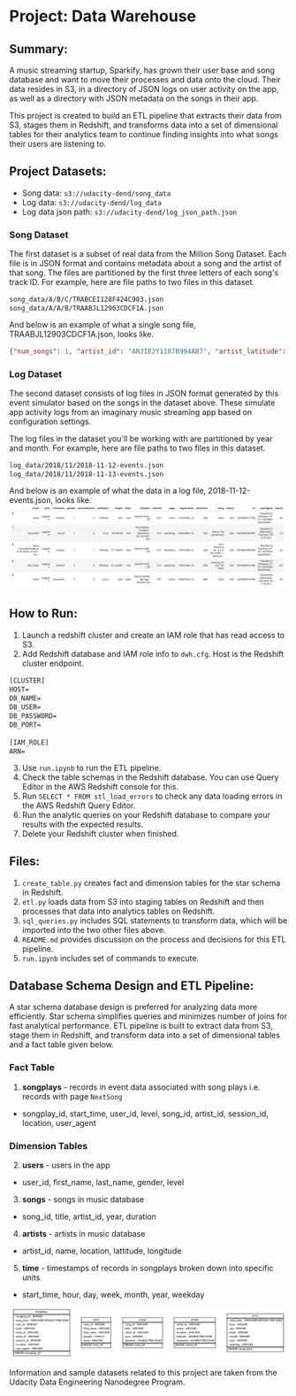 # Project: Data Warehouse

## Summary:

A music streaming startup, Sparkify, has grown their user base and song database and want to move their processes and data onto the cloud. Their data resides in S3, in a directory of JSON logs on user activity on the app, as well as a directory with JSON metadata on the songs in their app.

This project is created to build an ETL pipeline that extracts their data from S3, stages them in Redshift, and transforms data into a set of dimensional tables for their analytics team to continue finding insights into what songs their users are listening to.


## Project Datasets:
* Song data: `s3://udacity-dend/song_data`
* Log data: `s3://udacity-dend/log_data`
* Log data json path: `s3://udacity-dend/log_json_path.json`

### Song Dataset
The first dataset is a subset of real data from the Million Song Dataset. Each file is in JSON format and contains metadata about a song and the artist of that song. The files are partitioned by the first three letters of each song's track ID. For example, here are file paths to two files in this dataset.
```
song_data/A/B/C/TRABCEI128F424C983.json
song_data/A/A/B/TRAABJL12903CDCF1A.json
```
And below is an example of what a single song file, TRAABJL12903CDCF1A.json, looks like.
```json
{"num_songs": 1, "artist_id": "ARJIE2Y1187B994AB7", "artist_latitude": null, "artist_longitude": null, "artist_location": "", "artist_name": "Line Renaud", "song_id": "SOUPIRU12A6D4FA1E1", "title": "Der Kleine Dompfaff", "duration": 152.92036, "year": 0}
```
### Log Dataset
The second dataset consists of log files in JSON format generated by this event simulator based on the songs in the dataset above. These simulate app activity logs from an imaginary music streaming app based on configuration settings.

The log files in the dataset you'll be working with are partitioned by year and month. For example, here are file paths to two files in this dataset.
```
log_data/2018/11/2018-11-12-events.json
log_data/2018/11/2018-11-13-events.json
```
And below is an example of what the data in a log file, 2018-11-12-events.json, looks like.
![Log-Data](./images/log-data.png)


## How to Run:

1. Launch a redshift cluster and create an IAM role that has read access to S3.
2. Add Redshift database and IAM role info to `dwh.cfg`. Host is the Redshift cluster endpoint.
```
[CLUSTER]
HOST=
DB_NAME=
DB_USER=
DB_PASSWORD=
DB_PORT=

[IAM_ROLE]
ARN=
```
3. Use `run.ipynb` to run the ETL pipeline.
4. Check the table schemas in the Redshift database. You can use Query Editor in the AWS Redshift console for this.
5. Run `SELECT * FROM stl_load_errors` to check any data loading errors in the AWS Redshift Query Editor.
6. Run the analytic queries on your Redshift database to compare your results with the expected results.
7. Delete your Redshift cluster when finished.


## Files:

1. `create_table.py` creates fact and dimension tables for the star schema in Redshift.
2. `etl.py` loads data from S3 into staging tables on Redshift and then processes that data into analytics tables on Redshift.
3. `sql_queries.py` includes SQL statements to transform data, which will be imported into the two other files above.
4. `README.md` provides discussion on the process and decisions for this ETL pipeline.
5. `run.ipynb` includes set of commands to execute.


## Database Schema Design and ETL Pipeline:

A star schema database design is preferred for analyzing data more efficiently.
Star schema simplifies queries and minimizes number of joins for fast analytical performance.
ETL pipeline is built to extract data from S3, stage them in Redshift, and transform data into a set of dimensional tables and a fact table given below.

### Fact Table
1. **songplays** - records in event data associated with song plays i.e. records with page `NextSong`
* songplay_id, start_time, user_id, level, song_id, artist_id, session_id, location, user_agent

### Dimension Tables
2. **users** - users in the app
* user_id, first_name, last_name, gender, level
3. **songs** - songs in music database
* song_id, title, artist_id, year, duration
4. **artists** - artists in music database
* artist_id, name, location, lattitude, longitude
5. **time** - timestamps of records in songplays broken down into specific units
* start_time, hour, day, week, month, year, weekday


![Schema](./images/sparkifydb_erd.png)

Information and sample datasets related to this project are taken from the Udacity Data Engineering Nanodegree Program.
